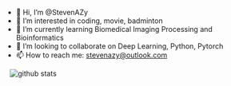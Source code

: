 - 👋 Hi, I’m @StevenAZy
- 👀 I’m interested in coding, movie, badminton
- 🌱 I’m currently learning Biomedical Imaging Processing and Bioinformatics
- 💞️ I’m looking to collaborate on Deep Learning, Python, Pytorch
- 📫 How to reach me: stevenazy@outlook.com

<!---
StevenAZy/StevenAZy is a ✨ special ✨ repository because its `README.md` (this file) appears on your GitHub profile.
You can click the Preview link to take a look at your changes.
--->

&ensp; <img src="https://github-readme-stats.vercel.app/api?username=StevenAZy&count_private=true&show_icons=true" alt="github stats" />
